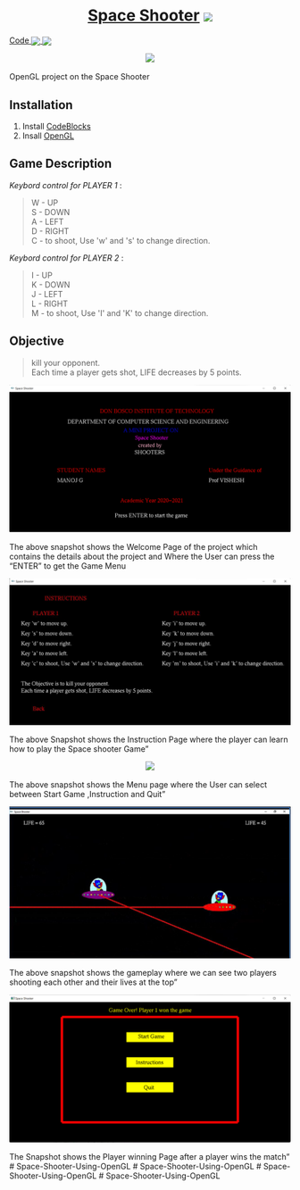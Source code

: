 <h1 align="center"> 
    <a href="https://github.com/imanojg/Space-Shooter-Using-OpenGL">Space Shooter</a>  
    <img src="https://emojipedia-us.s3.amazonaws.com/source/microsoft-teams/337/alien_1f47d.png" width="70" align="center">
</h1>
<a href="https://raw.githubusercontent.com/imanojg/Space-Shooter-Using-OpenGL/main/main.cpp">
  Code
  <img src="https://emojipedia-us.s3.amazonaws.com/source/microsoft-teams/337/backhand-index-pointing-left_1f448.png" width="30" align="center">
  <img src="https://emojipedia-us.s3.amazonaws.com/source/microsoft-teams/337/robot_1f916.png" width="40" align="center">
 </a>

<p align="center">
<img src="https://imgur.com/2e8FSeb.gif" >
</p>

<p>
</p>
<p>
</p>

OpenGL project on the Space Shooter

## **Installation**

1) Install [CodeBlocks](https://www.codeblocks.org/downloads/binaries/)<br>
2) Insall [OpenGL](https://www.transmissionzero.co.uk/software/freeglut-devel/)<br>


## **Game Description**

*Keybord control for PLAYER 1* : 
> W - UP <br />
> S - DOWN <br />
> A - LEFT <br />
> D - RIGHT <br />
> C - to shoot, Use 'w' and 's' to change direction. <br />  

*Keybord control for PLAYER 2* : 
> I - UP <br />
> K - DOWN <br />
> J - LEFT <br />
> L - RIGHT <br />
> M - to shoot, Use 'I' and 'K' to change direction. <br />  
                                                                              
## **Objective**
                      
> kill your opponent. <br />
> Each time a player gets shot, LIFE decreases by 5 points. <br />






<p>
  
  
</p>
<p>
</p>


<p>
</p>

<p align="center">
<img src="images/Opening.png" >
</p>
The above snapshot shows the Welcome Page of the project which contains the details about the project and Where the User can press the “ENTER” to get the Game Menu
<p>
</p>

<p align="center">
<img src="images/Instruction.png" >
</p>
The above Snapshot shows the Instruction Page where the player can learn how to play the Space shooter Game”
<p>
    
</p>

<p align="center">
<img src="Menu.png" >
</p>
The above snapshot shows the Menu page where the User can select between Start Game ,Instruction and Quit”
<p>
</p>

<p align="center">
<img src="images/Game.png" > 
</p>
The above snapshot shows the gameplay where we can see two players shooting each other and their lives at the top”
<p>
</p>

<p align="center">
<img src="images/Winning.png" >
</p>
The Snapshot shows the Player winning Page after a player wins the match”
# Space-Shooter-Using-OpenGL
# Space-Shooter-Using-OpenGL
# Space-Shooter-Using-OpenGL
# Space-Shooter-Using-OpenGL
